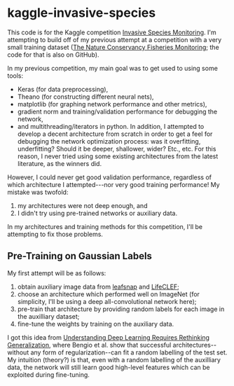 # kaggle-invasive-species

This code is for the Kaggle competition [Invasive Species Monitoring](https://www.kaggle.com/c/invasive-species-monitoring). I'm attempting to build off of my previous attempt at a competition with a very small training dataset ([The Nature Conservancy Fisheries Monitoring](https://www.kaggle.com/c/the-nature-conservancy-fisheries-monitoring); the code for that is also on GitHub). 

In my previous competition, my main goal was to get used to using some tools:
* Keras (for data preprocessing),
* Theano (for constructing different neural nets),
* matplotlib (for graphing network performance and other metrics),
* gradient norm and training/validation performance for debugging the network,
* and multithreading/iterators in python. 
In addition, I attempted to develop a decent architecture from scratch in order to get a feel for debugging the network optimization process: was it overfitting, underfitting? Should it be deeper, shallower, wider? Etc., etc. For this reason, I never tried using some existing architectures from the latest literature, as the winners did. 

However, I could never get good validation performance, regardless of which architecture I attempted---nor very good training performance! My mistake was twofold:
1. my architectures were not deep enough, and
2. I didn't try using pre-trained networks or auxiliary data. 

In my architectures and training methods for this competition, I'll be attempting to fix those problems. 

## Pre-Training on Gaussian Labels

My first attempt will be as follows:
1. obtain auxiliary image data from [leafsnap](http://leafsnap.com/dataset/) and [LifeCLEF](http://www.imageclef.org/lifeclef/2016/plant);
2. choose an architecture which performed well on ImageNet (for simplicity, I'll be using a deep all-convolutional network here);
3. pre-train that architecture by providing random labels for each image in the auxilliary dataset;
4. fine-tune the weights by training on the auxiliary data. 

I got this idea from [Understanding Deep Learning Requires Rethinking Generalization](https://arxiv.org/pdf/1611.03530.pdf), where Bengio et al. show that successful architectures--without any form of regularization--can fit a random labelling of the test set. My intuition (theory?) is that, even with a random labelling of the auxilliary data, the network will still learn good high-level features which can be exploited during fine-tuning. 
